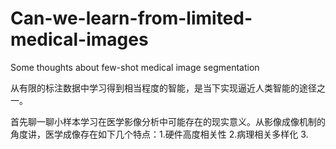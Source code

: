 # Can-we-learn-from-limited-medical-images
Some thoughts about few-shot medical image segmentation


从有限的标注数据中学习得到相当程度的智能，是当下实现逼近人类智能的途径之一。

首先聊一聊小样本学习在医学影像分析中可能存在的现实意义。从影像成像机制的角度讲，医学成像存在如下几个特点：1.硬件高度相关性 2.病理相关多样化 3.
